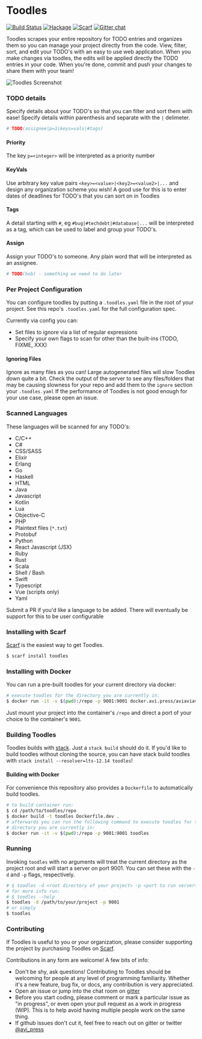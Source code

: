 # Toodles

[![Build Status](https://travis-ci.org/aviaviavi/toodles.svg?branch=master)](https://travis-ci.org/aviaviavi/toodles)
[![Hackage](https://img.shields.io/hackage/v/toodles.svg)](https://hackage.haskell.org/package/toodles)
[![Scarf](https://scarf.sh/package/badge/toodles)](https://scarf.sh/package/avi/toodles)
[![Gitter chat](https://badges.gitter.im/gitterHQ/gitter.png)](https://gitter.im/toodles-todos/community)

Toodles scrapes your entire repository for TODO entries and organizes them so
you can manage your project directly from the code. View, filter, sort, and edit
your TODO's with an easy to use web application. When you make changes via
toodles, the edits will be applied directly the TODO entries in your code.
When you're done, commit and push your changes to share them with your team!

![Toodles Screenshot](https://i.imgur.com/DEwzMYn.png)

### TODO details

Specify details about your TODO's so that you can filter and sort them with
ease! Specify details within parenthesis and separate with the `|` delimeter.

```python
# TODO(assignee|p=1|keys=vals|#tags)
```

#### Priority

The key `p=<integer>` will be interpreted as a priority number

#### KeyVals

Use arbitrary key value pairs `<key>=<value>|<key2>=<value2>|...` and design any
organization scheme you wish! A good use for this is to enter dates of deadlines
for TODO's that you can sort on in Toodles

#### Tags

A detail starting with `#`, eg `#bug|#techdebt|#database|...` will be interpreted as
a tag, which can be used to label and group your TODO's.

#### Assign

Assign your TODO's to someone. Any plain word that will be interpreted as an assignee.

```python
# TODO(bob) - something we need to do later
```

### Per Project Configuration

You can configure toodles by putting a `.toodles.yaml` file in the root of your
project. See this repo's `.toodles.yaml` for the full configuration spec.

Currently via config you can:

- Set files to ignore via a list of regular expressions
- Specify your own flags to scan for other than the built-ins (TODO, FIXME, XXX)

#### Ignoring Files

Ignore as many files as you can! Large autogenerated files will slow Toodles
down quite a bit. Check the output of the server to see any files/folders that
may be causing slowness for your repo and add them to the `ignore` section your
`.toodles.yaml` If the performance of Toodles is not good enough for your use
case, please open an issue.

### Scanned Languages

These languages will be scanned for any TODO's:

- C/C++
- C#
- CSS/SASS
- Elixir
- Erlang
- Go
- Haskell
- HTML
- Java
- Javascript
- Kotlin
- Lua
- Objective-C
- PHP
- Plaintext files (`*.txt`)
- Protobuf
- Python
- React Javascript (JSX)
- Ruby
- Rust
- Scala
- Shell / Bash
- Swift
- Typescript
- Vue (scripts only)
- Yaml

Submit a PR if you'd like a language to be added. There will eventually be
support for this to be user configurable

### Installing with Scarf

[Scarf](https://scarf.sh) is the easiest way to get Toodles.

```bash
$ scarf install toodles
```

### Installing with Docker

You can run a pre-built toodles for your current directory via docker:

```bash
# execute toodles for the directory you are currently in:
$ docker run -it -v $(pwd):/repo -p 9001:9001 docker.avi.press/aviaviavi/toodles
```

Just mount your project into the container's `/repo` and direct a port of your
choice to the container's `9001`.

### Building Toodles

Toodles builds with  [stack](https://docs.haskellstack.org). Just a `stack
build` should do it. If you'd like to build toodles without cloning the source,
you can have stack build toodles with `stack install --resolver=lts-12.14 toodles`!

#### Building with Docker

For convenience this repository also provides a `Dockerfile` to automatically
build toodles.

```bash
# to build container run:
$ cd /path/to/toodles/repo
$ docker build -t toodles Dockerfile.dev .
# afterwards you can run the following command to execute toodles for the
# directory you are currently in:
$ docker run -it -v $(pwd):/repo -p 9001:9001 toodles

```

### Running

Invoking `toodles` with no arguments will treat the current directory as the
project root and will start a server on port 9001. You can set these with the
`-d` and `-p` flags, respectively.


```bash
# $ toodles -d <root directory of your project> -p <port to run server>
# for more info run:
# $ toodles --help
$ toodles -d /path/to/your/project -p 9001
# or simply
$ toodles
```

### Contributing

If Toodles is useful to you or your organization, please consider supporting the project 
by purchasing Toodles on [Scarf](https://scarf.sh/package/avi/toodles).

Contributions in any form are welcome! A few bits of info:

- Don't be shy, ask questions! Contributing to Toodles should be welcoming for
  people at any level of programming familiarity. Whether it's a new feature,
  bug fix, or docs, any contribution is very appreciated.
- Open an issue or jump into the chat room on [gitter](https://gitter.im/toodles-todos/community)
- Before you start coding, please comment or mark a particular issue as "in
  progress", or even open your pull request as a work in progress (WIP). This is
  to help avoid having multiple people work on the same thing.
- If github issues don't cut it, feel free to reach out on gitter or twitter
  [@avi_press](https://twitter.com/avi_press)
